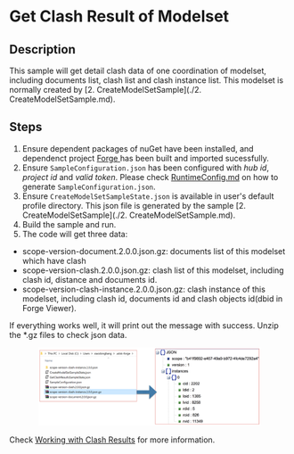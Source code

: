 # Get Clash Result of Modelset

## Description
This sample will get detail clash data of one coordination of modelset, including documents list, clash list and clash instance list. This modelset is normally created by [2. CreateModelSetSample](./2. CreateModelSetSample.md).

## Steps
1. Ensure dependent packages of nuGet have been installed, and dependenct project [Forge ](../samples/auxiliary/Forge) has been built and imported sucessfully. 
2. Ensure ` SampleConfiguration.json ` has been configured with _hub id_, _project id_ and _valid token_. Please check [RuntimeConfig.md](../RuntimeConfig.md) on how to generate ` SampleConfiguration.json `.
3. Ensure ` CreateModelSetSampleState.json ` is available in user's default profile directory. This json file is generated by the sample [2. CreateModelSetSample](./2. CreateModelSetSample.md).
4. Build the sample and run.
5. The code will get three data:  
  - scope-version-document.2.0.0.json.gz: documents list of this modelset which have clash
  - scope-version-clash.2.0.0.json.gz: clash list of this modelset, including clash id, distance and documents id.
  - scope-version-clash-instance.2.0.0.json.gz: clash instance of this modelset, including clash id, documents id and clash objects id(dbid in Forge Viewer).
 
If everything works well, it will print out the message with success. Unzip the *.gz files to check json data.

  <p align="center"><img src="./images/getclash.png" width="400"></p>   

Check [Working with Clash Results](https://forge.autodesk.com/en/docs/bim360/v1/tutorials/model-coordination/mc-tutorial-clash/) for more information.